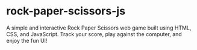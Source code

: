 # rock-paper-scissors-js
A simple and interactive Rock Paper Scissors web game built using HTML, CSS, and JavaScript. Track your score, play against the computer, and enjoy the fun UI!
